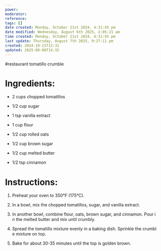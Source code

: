 ```yaml
---
power: 
moderator: 
reference: 
tags: []
date created: Monday, October 21st 2024, 4:31:45 pm
date modified: Wednesday, August 6th 2025, 2:05:21 am
time created: Monday, October 21st 2024, 4:31:45 pm
last update: Thursday, August 7th 2025, 9:27:11 pm
created: 2024-10-21T12:31
updated: 2025-08-06T14:15
---
```

#restaurant 
tomatillo crumble
# Ingredients:

- 2 cups chopped tomatillos
    
- 1/2 cup sugar
    
- 1 tsp vanilla extract
    
- 1 cup flour
    
- 1/2 cup rolled oats
    
- 1/2 cup brown sugar
    
- 1/2 cup melted butter
    
- 1/2 tsp cinnamon
    

# Instructions:

1. Preheat your oven to 350°F (175°C).
    
2. In a bowl, mix the chopped tomatillos, sugar, and vanilla extract.
    
3. In another bowl, combine flour, oats, brown sugar, and cinnamon. Pour in the melted butter and mix until crumbly.
    
4. Spread the tomatillo mixture evenly in a baking dish. Sprinkle the crumble mixture on top.
    
5. Bake for about 30-35 minutes until the top is golden brown.